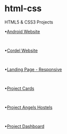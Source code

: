 # html-css
 HTML5 & CSS3 Projects

<p>•<a href="https://josiasgneto.github.io/html-css/Website-Android/android.html">Android Website</a></p> <br>
<p>•<a href="https://josiasgneto.github.io/html-css/Website-Cordel/index.html">Cordel Website</a></p> <br>
<p>•<a href="https://josiasgneto.github.io/html-css/Website-Landing-Page/index.html">Landing Page - Responsive</a></p> <br>
<p>•<a href="https://josiasgneto.github.io/html-css/Website-Project-Cards/index.html">Project Cards</a></p> <br>
<p>•<a href="https://josiasgneto.github.io/html-css/Website-Angels-Hostels/index.html">Project Angels Hostels</a></p> <br>
<p>•<a href="https://josiasgneto.github.io/html-css/Website-Dashborad/index.html">Project Dashboard</a></p>